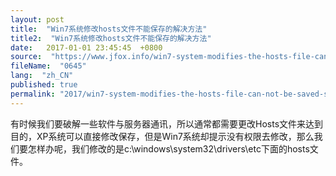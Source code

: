 ```yaml
---
layout: post
title:  "Win7系统修改hosts文件不能保存的解决方法"
title2:  "Win7系统修改hosts文件不能保存的解决方法"
date:   2017-01-01 23:45:45  +0800
source:  "https://www.jfox.info/win7-system-modifies-the-hosts-file-can-not-be-saved-solutions.html"
fileName:  "0645"
lang:  "zh_CN"
published: true
permalink: "2017/win7-system-modifies-the-hosts-file-can-not-be-saved-solutions.html"
---
```


有时候我们要破解一些软件与服务器通讯，所以通常都需要更改Hosts文件来达到目的，XP系统可以直接修改保存，但是Win7系统却提示没有权限去修改，那么我们要怎样办呢，我们修改的是c:\windows\system32\drivers\etc下面的hosts文件。
